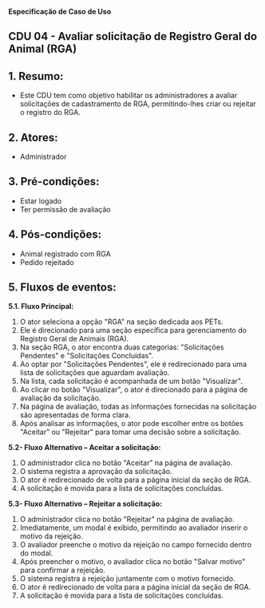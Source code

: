 **Especificação de Caso de Uso** 

##  CDU 04 - Avaliar solicitação de Registro Geral do Animal (RGA)

## 1. Resumo:

- Este CDU tem como objetivo habilitar os administradores a avaliar solicitações de cadastramento de RGA, permitindo-lhes criar ou rejeitar o registro do RGA.

## 2. Atores:
- Administrador

## 3. Pré-condições:
- Estar logado
- Ter permissão de avaliação

## 4. Pós-condições:
- Animal registrado com RGA
- Pedido rejeitado

## 5. Fluxos de eventos: 
**5.1. Fluxo Principal:** 

1. O ator seleciona a opção "RGA" na seção dedicada aos PETs.
2. Ele é direcionado para uma seção específica para gerenciamento do Registro Geral de Animais (RGA).
3. Na seção RGA, o ator encontra duas categorias: "Solicitações Pendentes" e "Solicitações Concluídas".
4. Ao optar por "Solicitações Pendentes", ele é redirecionado para uma lista de solicitações que aguardam avaliação.
5. Na lista, cada solicitação é acompanhada de um botão "Visualizar".
6. Ao clicar no botão "Visualizar", o ator é direcionado para a página de avaliação da solicitação.
7. Na página de avaliação, todas as informações fornecidas na solicitação são apresentadas de forma clara.
8. Após analisar as informações, o ator pode escolher entre os botões "Aceitar" ou "Rejeitar" para tomar uma decisão sobre a solicitação.


**5.2- Fluxo Alternativo – Aceitar a solicitação:** 

1. O administrador clica no botão "Aceitar" na página de avaliação.
2. O sistema registra a aprovação da solicitação.
3. O ator é redirecionado de volta para a página inicial da seção de RGA.
4. A solicitação é movida para a lista de solicitações concluídas.


**5.3- Fluxo Alternativo – Rejeitar a solicitação:** 

1. O administrador clica no botão "Rejeitar" na página de avaliação.
2. Imediatamente, um modal é exibido, permitindo ao avaliador inserir o motivo da rejeição.
3. O avaliador preenche o motivo da rejeição no campo fornecido dentro do modal.
4. Após preencher o motivo, o avaliador clica no botão "Salvar motivo" para confirmar a rejeição.
5. O sistema registra a rejeição juntamente com o motivo fornecido.
6. O ator é redirecionado de volta para a página inicial da seção de RGA.
7. A solicitação é movida para a lista de solicitações concluídas.



